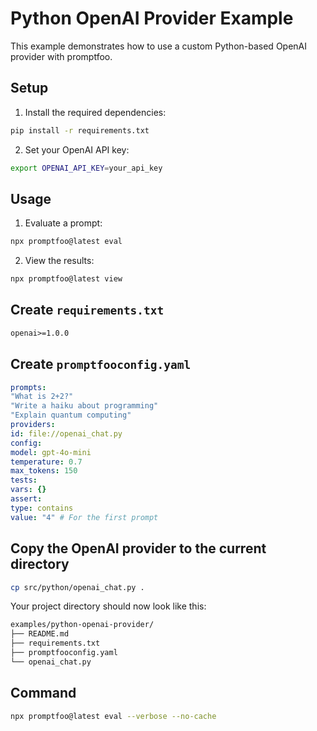 # Python OpenAI Provider Example

This example demonstrates how to use a custom Python-based OpenAI provider with promptfoo.

## Setup

1. Install the required dependencies:

```bash
pip install -r requirements.txt
```

2. Set your OpenAI API key:

```bash
export OPENAI_API_KEY=your_api_key
```

## Usage

1. Evaluate a prompt:

```bash
npx promptfoo@latest eval
```

2. View the results:

```bash
npx promptfoo@latest view
```

## Create `requirements.txt`

```txt
openai>=1.0.0
```

## Create `promptfooconfig.yaml`

```yaml
prompts:
"What is 2+2?"
"Write a haiku about programming"
"Explain quantum computing"
providers:
id: file://openai_chat.py
config:
model: gpt-4o-mini
temperature: 0.7
max_tokens: 150
tests:
vars: {}
assert:
type: contains
value: "4" # For the first prompt
```

## Copy the OpenAI provider to the current directory

```bash
cp src/python/openai_chat.py .
```

Your project directory should now look like this:

```bash
examples/python-openai-provider/
├── README.md
├── requirements.txt
├── promptfooconfig.yaml
└── openai_chat.py
```

## Command

```bash
npx promptfoo@latest eval --verbose --no-cache
```
